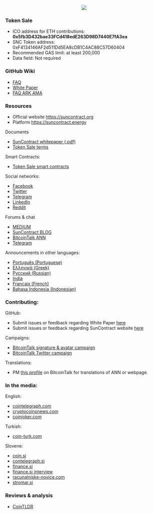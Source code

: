 <p align="center">
<img src="https://i.imgur.com/W7dAPBP.jpg">
</p>

### Token Sale
* ICO address for ETH contributions: **0x5fb3D432bae33FCd418edE263D98D7440E7fA3ea**
* SNC Token address: 0xF4134146AF2d511Dd5EA8cDB1C4AC88C57D60404
* Recommended GAS limit: at least 200,000
* Data field: Not required

### GitHub Wiki
* [FAQ](https://github.com/SunContract/wiki/wiki/FAQ)
* [White Paper](https://github.com/SunContract/wiki/wiki/White-Paper)
* [FAQ ARK AMA](https://github.com/SunContract/wiki/wiki/FAQ-ARK-AMA)

### Resources
* Official website https://suncontract.org
* Platform https://suncontract.energy

Documents
* [SunContract whitepaper (.pdf)](https://suncontract.org/res/whitepaper.pdf)
* [Token Sale terms](https://suncontract.org/res/Suncontract%20terms%20of%20ICO_v8.pdf)

Smart Contracts:
* [Token Sale smart contracts](https://github.com/SunContract/SmartContracts)

Social networks:
* [Facebook](https://www.facebook.com/suncontractorg/)
* [Twitter](https://twitter.com/sun_contract)
* [Telegram](https://t.me/joinchat/GL05EULsRTS7hxxMfXCTVw)
* [LinkedIn](https://www.linkedin.com/company/22304821/)
* [Reddit](https://www.reddit.com/r/suncontract/)

Forums & chat
* [MEDIUM](https://medium.com/suncontract)
* [SunContract BLOG](https://blog.suncontract.org/en)
* [BitcoinTalk ANN](https://bitcointalk.org/index.php?topic=1934763.0)
* [Telegram](https://t.me/joinchat/GL05EULsRTS7hxxMfXCTVw)

Announcements in other languages:
* [Português (Portuguese)](https://bitcointalk.org/index.php?topic=1937069.0)
* [Ελληνικά (Greek)](https://bitcointalk.org/index.php?topic=1937231.msg19235480#msg19235480)
* [Русский (Russian)](https://bitcointalk.org/index.php?topic=1939147.0)
* [India](https://bitcointalk.org/index.php?topic=1939638)
* [Français (French)](https://bitcointalk.org/index.php?topic=1938282.0)
* [Bahasa Indonesia (Indonesian)](https://bitcointalk.org/index.php?topic=1936743)

### Contributing:

GitHub:
* Submit issues or feedback regarding White Paper [here](https://github.com/SunContract/wiki/issues)
* Submit issues or feedback regarding SunContract website [here](https://github.com/SunContract/suncontract.github.io/issues)

Campaigns:
* [BitcoinTalk signature & avatar campaign](https://bitcointalk.org/index.php?topic=1936212.0)
* [BitcoinTalk Twitter campaign](https://bitcointalk.org/index.php?topic=1936101.0)

Translations:
* PM [this profile](https://bitcointalk.org/index.php?action=profile;u=1009934) on BitcoinTalk for translations of ANN or webpage.

### In the media:

English:
* [cointelegraph.com](https://cointelegraph.com/press-releases/suncontract-announces-tokensale-ico-for-june-28th)
* [cryptocoinsnews.com](https://www.cryptocoinsnews.com/suncontract-token-sale-decentralized-energy-market/)
* [coinjoker.com](https://www.coinjoker.com/suncontract-blockchain-energy/)

Turkish:
* [coin-turk.com](http://coin-turk.com/elektrik-enerji-projesi-suncontract-platformuyla-tanisin-ico-28-haziranda)

Slovene:
* [coin.si](https://coin.si/decentraliziran-energetski-trg-suncontract/)
* [contelegraph.si](https://cointelegraph.si/news/suncontract-slovenski-blockchain-projekt-za-trgovanje-z-energijo)
* [finance.si](https://www.finance.si/8857870/Slovensko-podjetje-pretresa-trg-trgovanja-z-elektricno-energijo)
* [finance.si interview](https://oe.finance.si/8858354/%28intervju%29-S-prodajo-kripto-zetonov-bodo-postavili-decentraliziran-trg-elektrike)
* [racunalniske-novice.com](http://www.racunalniske-novice.com/novice/dogodki-in-obvestila/suncontract--trgovanje-z-elektricno-energijo-na-blockchainu.html)
* [stromar.si](https://stromar.si/green-energy-trading-platform/)

### Reviews & analysis

* [CoinTLDR](https://cointldr.com/suncontract-token-crowdsale)

